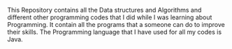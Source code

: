 This Repository contains all the Data structures and Algorithms and different other programming codes that I did while I was learning about Programming.
It contain all the programs that a someone can do to improve their skills.
The Programming language that I have used for all my codes is Java.
